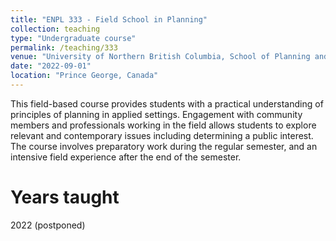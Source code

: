 ```yaml
---
title: "ENPL 333 - Field School in Planning"
collection: teaching
type: "Undergraduate course"
permalink: /teaching/333
venue: "University of Northern British Columbia, School of Planning and Sustainability"
date: "2022-09-01"
location: "Prince George, Canada"
---
```


This field-based course provides students with a practical understanding of principles of planning in applied settings. Engagement with community members and professionals working in the field allows students to explore relevant and contemporary issues including determining a public interest. The course involves preparatory work during the regular semester, and an intensive field experience after the end of the semester. 

Years taught
======
2022 (postponed)
